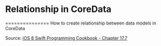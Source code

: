 # Relationship in CoreData
===============
How to create relationship between data models in CoreData


Source: [iOS 8 Swift Programming Cookbook - Chapter 17.7](http://goo.gl/pvRtI8)
